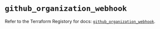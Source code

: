 # `github_organization_webhook`

Refer to the Terraform Registory for docs: [`github_organization_webhook`](https://registry.terraform.io/providers/integrations/github/5.26.0/docs/resources/organization_webhook).
